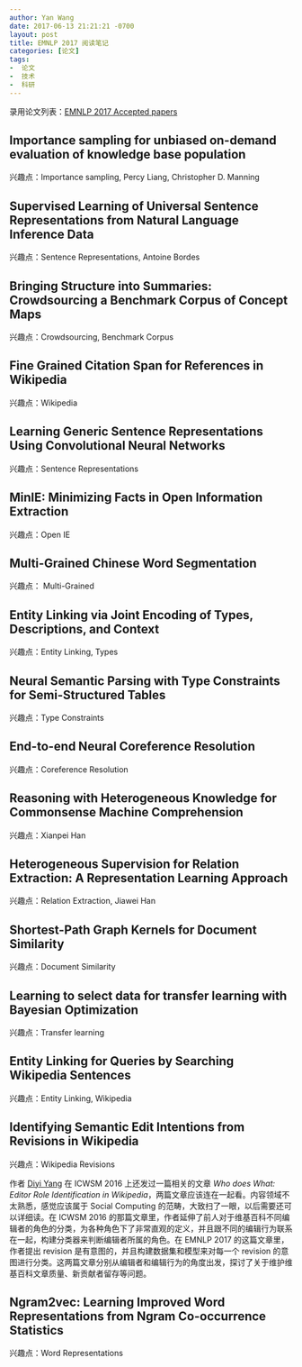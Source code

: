 ```yaml
---
author: Yan Wang
date: 2017-06-13 21:21:21 -0700
layout: post
title: EMNLP 2017 阅读笔记
categories: [论文]
tags:
-  论文
-  技术
-  科研
---
```


录用论文列表：[EMNLP 2017 Accepted papers](http://emnlp2017.net/accepted-papers.html)

## Importance sampling for unbiased on-demand evaluation of knowledge base population

兴趣点：Importance sampling, Percy Liang, Christopher D. Manning


## Supervised Learning of Universal Sentence Representations from Natural Language Inference Data

兴趣点：Sentence Representations, Antoine Bordes

## Bringing Structure into Summaries: Crowdsourcing a Benchmark Corpus of Concept Maps

兴趣点：Crowdsourcing, Benchmark Corpus

## Fine Grained Citation Span for References in Wikipedia

兴趣点：Wikipedia

## Learning Generic Sentence Representations Using Convolutional Neural Networks

兴趣点：Sentence Representations

## MinIE: Minimizing Facts in Open Information Extraction

兴趣点：Open IE

## Multi-Grained Chinese Word Segmentation

兴趣点： Multi-Grained

## Entity Linking via Joint Encoding of Types, Descriptions, and Context

兴趣点：Entity Linking, Types

## Neural Semantic Parsing with Type Constraints for Semi-Structured Tables

兴趣点：Type Constraints

## End-to-end Neural Coreference Resolution

兴趣点：Coreference Resolution

## Reasoning with Heterogeneous Knowledge for Commonsense Machine Comprehension

兴趣点：Xianpei Han

## Heterogeneous Supervision for Relation Extraction: A Representation Learning Approach

兴趣点：Relation Extraction, Jiawei Han

## Shortest-Path Graph Kernels for Document Similarity

兴趣点：Document Similarity

## Learning to select data for transfer learning with Bayesian Optimization

兴趣点：Transfer learning

## Entity Linking for Queries by Searching Wikipedia Sentences

兴趣点：Entity Linking, Wikipedia

## Identifying Semantic Edit Intentions from Revisions in Wikipedia

兴趣点：Wikipedia Revisions

作者 [Diyi Yang](http://www.cs.cmu.edu/~diyiy/) 在 ICWSM 2016 上还发过一篇相关的文章 *Who does What: Editor Role Identification in Wikipedia*，两篇文章应该连在一起看。内容领域不太熟悉，感觉应该属于 Social Computing 的范畴，大致扫了一眼，以后需要还可以详细读。在 ICWSM 2016  的那篇文章里，作者延伸了前人对于维基百科不同编辑者的角色的分类，为各种角色下了非常直观的定义，并且跟不同的编辑行为联系在一起，构建分类器来判断编辑者所属的角色。在 EMNLP 2017 的这篇文章里，作者提出 revision 是有意图的，并且构建数据集和模型来对每一个 revision 的意图进行分类。这两篇文章分别从编辑者和编辑行为的角度出发，探讨了关于维护维基百科文章质量、新贡献者留存等问题。

## Ngram2vec: Learning Improved Word Representations from Ngram Co-occurrence Statistics

兴趣点：Word Representations





